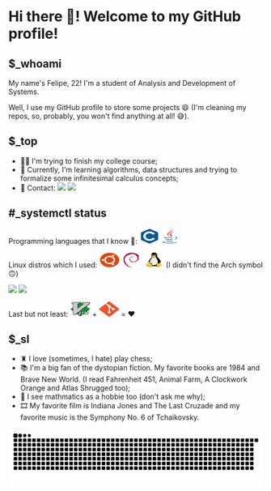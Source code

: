 # Hi there 👋! Welcome to my GitHub profile!

## $_whoami
<div>
  <p>My name's Felipe, 22! I'm a student of Analysis and Development of Systems.</p>
  
  <p>Well, I use my GitHub profile to store some projects 😄 (I'm cleaning my repos, so, probably, you won't find anything at all! 😅).</p>
</div>

## $_top
<div>
  <ul>
    <li> 🧑‍🔬 I'm trying to finish my college course;</li>
    <li> 🔭 Currently, I'm learning algorithms, data structures and trying to formalize some infinitesimal calculus concepts;</li>
    <li> 📮 Contact: <a href="https://www.linkedin.com/in/felipe-neves-4180a31b4/"><img src="https://img.shields.io/badge/LinkedIn-0077B5?style=for-the-badge&logo=linkedin&logoColor=white" /></a> <a href="mailto: felpsilvaneves@outlook.com"><img src="https://img.shields.io/badge/Microsoft_Outlook-0078D4?style=for-the-badge&logo=microsoft-outlook&logoColor=white" /></a></li>
  </ul>
</div>
 
## #_systemctl status

<div>
  <p>Programming languages that I know 🤖: <img height="30" width="40" src="https://raw.githubusercontent.com/devicons/devicon/master/icons/c/c-plain.svg"><img height="30" width="40" src="https://raw.githubusercontent.com/devicons/devicon/master/icons/java/java-original.svg"></p>
  <p>Linux distros which I used: <img height="30" width="40" src="https://raw.githubusercontent.com/devicons/devicon/master/icons/ubuntu/ubuntu-plain.svg">
  <img height="30" width="40" src="https://raw.githubusercontent.com/devicons/devicon/master/icons/debian/debian-original.svg">
  <img height="30" width="40" src="https://raw.githubusercontent.com/devicons/devicon/master/icons/linux/linux-original.svg"> (I didn't find the Arch symbol 🙃)
  </p>
  <p>
  <img src="https://github-readme-stats.vercel.app/api/top-langs/?username=felipe-sneves&langs_count=10&theme=jolly&layout=compact" />
  <img src="https://github-readme-stats.vercel.app/api?username=felipe-sneves&show_icons=true&theme=jolly&include_all_commits=true&count_private=true" />
  </p>
  <p>Last but not least: <img height="30" width="40" src="https://raw.githubusercontent.com/devicons/devicon/master/icons/vim/vim-original.svg"> + 
  <img height="30" width="40" src="https://raw.githubusercontent.com/devicons/devicon/master/icons/git/git-original.svg" /> = ❤️</p>
</div>

## $_sl

<div>
  <ul>
    <li> ♜ I love (sometimes, I hate) play chess;</li>
    <li> 📚 I'm a big fan of the dystopian fiction. My favorite books are 1984 and Brave New World. (I read Fahrenheit 451, Animal Farm, A Clockwork Orange and Atlas Shrugged too);</li>
    <li> 🧮 I see mathmatics as a hobbie too (don't ask me why);</li>
    <li> 🎞️ My favorite film is Indiana Jones and The Last Cruzade and my favorite music is the Symphony No. 6 of Tchaikovsky.</li>
  </ul>
</div>

![Snake animation](https://github.com/Felipe-SNeves/Felipe-SNeves/blob/output/github-contribution-grid-snake.svg)

